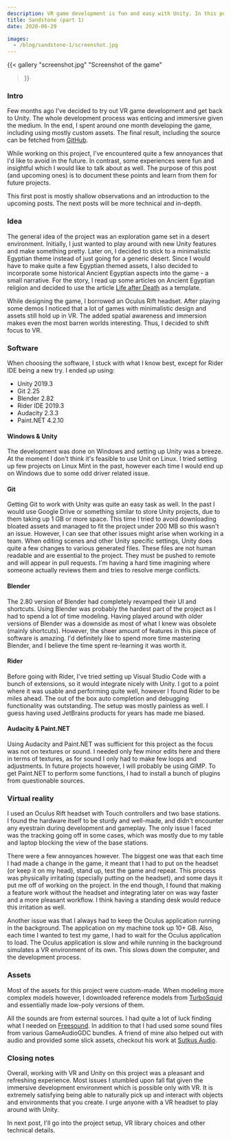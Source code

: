 ```yaml
---
description: VR game development is fun and easy with Unity. In this post I talk about my experiences in creating my first VR game called Sandstone.
title: Sandstone (part 1)
date: 2020-06-29

images:
  - /blog/sandstone-1/screenshot.jpg
---
```


{{<
  gallery
  "screenshot.jpg" "Screenshot of the game"
>}}

### Intro
Few months ago I've decided to try out VR game development and get back to Unity. The whole development process was enticing and immersive given the medium. In the end, I spent around one month developing the game, including using mostly custom assets. The final result, including the source can be fetched from [GitHub](https://github.com/Edvinas01/sandstone).

While working on this project, I've encountered quite a few annoyances that I'd like to avoid in the future. In contrast, some experiences were fun and insightful which I would like to talk about as well. The purpose of this post (and upcoming ones) is to document these points and learn from them for future projects.

This first post is mostly shallow observations and an introduction to the upcoming posts. The next posts will be more technical and in-depth.

### Idea
The general idea of the project was an exploration game set in a desert environment. Initially, I just wanted to play around with new Unity features and make something pretty. Later on, I decided to stick to a minimalistic Egyptian theme instead of just going for a generic desert. Since I would have to make quite a few Egyptian themed assets, I also decided to incorporate some historical Ancient Egyptian aspects into the game - a small narrative. For the story, I read up some articles on Ancient Egyptian religion and decided to use the article [Life after Death](https://www.historymuseum.ca/cmc/exhibitions/civil/egypt/egcr04e.html) as a template.

While designing the game, I borrowed an Oculus Rift headset. After playing some demos I noticed that a lot of games with minimalistic design and assets still hold up in VR. The added spatial awareness and immersion makes even the most barren worlds interesting. Thus, I decided to shift focus to VR.

### Software
When choosing the software, I stuck with what I know best, except for Rider IDE being a new try. I ended up using:

* Unity 2019.3
* Git 2.25
* Blender 2.82
* Rider IDE 2019.3
* Audacity 2.3.3
* Paint.NET 4.2.10

#### Windows & Unity
The development was done on Windows and setting up Unity was a breeze. At the moment I don't think it's feasible to use Unit on Linux. I tried setting up few projects on Linux Mint in the past, however each time I would end up on Windows due to some odd driver related issue.

#### Git
 Getting Git to work with Unity was quite an easy task as well. In the past I would use Google Drive or something similar to store Unity projects, due to them taking up 1 GB or more space. This time I tried to avoid downloading bloated assets and managed to fit the project under 200 MB so this wasn't an issue. However, I can see that other issues might arise when working in a team. When editing scenes and other Unity specific settings, Unity does quite a few changes to various generated files. These files are not human readable and are essential to the project. They must be pushed to remote and will appear in pull requests. I'm having a hard time imagining where someone actually reviews them and tries to resolve merge conflicts.

#### Blender
The 2.80 version of Blender had completely revamped their UI and shortcuts. Using Blender was probably the hardest part of the project as I had to spend a lot of time modeling. Having played around with older versions of Blender was a downside as most of what I knew was obsolete (mainly shortcuts). However, the sheer amount of features in this piece of software is amazing. I'd definitely like to spend more time mastering Blender, and I believe the time spent re-learning it was worth it.

#### Rider
Before going with Rider, I've tried setting up Visual Studio Code with a bunch of extensions, so it would integrate nicely with Unity. I got to a point where it was usable and performing quite well, however I found Rider to be miles ahead. The out of the box auto completion and debugging functionality was outstanding. The setup was mostly painless as well. I guess having used JetBrains products for years has made me biased.

#### Audacity & Paint.NET
Using Audacity and Paint.NET was sufficient for this project as the focus was not on textures or sound. I needed only few minor edits here and there in terms of textures, as for sound I only had to make few loops and adjustments. In future projects however, I will probably be using GIMP. To get Paint.NET to perform some functions, I had to install a bunch of plugins from questionable sources.

### Virtual reality
I used an Oculus Rift headset with Touch controllers and two base stations. I found the hardware itself to be sturdy and well-made, and didn't encounter any eyestrain during development and gameplay. The only issue I faced was the tracking going off in some cases, which was mostly due to my table and laptop blocking the view of the base stations.

There were a few annoyances however. The biggest one was that each time I had made a change in the game, it meant that I had to put on the headset (or keep it on my head), stand up, test the game and repeat. This process was physically irritating (specially putting on the headset), and some days it put me off of working on the project. In the end though, I found that making a feature work without the headset and integrating later on was way faster and a more pleasant workflow. I think having a standing desk would reduce this irritation as well.

Another issue was that I always had to keep the Oculus application running in the background. The application on my machine took up 10+ GB. Also, each time I wanted to test my game, I had to wait for the Oculus application to load. The Oculus application is slow and while running in the background simulates a VR environment of its own. This slows down the computer, and the development process.

### Assets
Most of the assets for this project were custom-made. When modeling more complex models however, I downloaded reference models from [TurboSquid](https://www.turbosquid.com) and essentially made low-poly versions of them.

All the sounds are from external sources. I had quite a lot of luck finding what I needed on [Freesound](https://freesound.org). In addition to that I had used some sound files from various GameAudioGDC bundles. A friend of mine also helped out with audio and provided some slick assets, checkout his work at [Sutkus Audio](https://sutkusaudio.com/).

### Closing notes
Overall, working with VR and Unity on this project was a pleasant and refreshing experience. Most issues I stumbled upon fall flat given the immersive development environment which is possible only with VR. It is extremely satisfying being able to naturally pick up and interact with objects and environments that you create. I urge anyone with a VR headset to play around with Unity.

In next post, I'll go into the project setup, VR library choices and other technical details.
